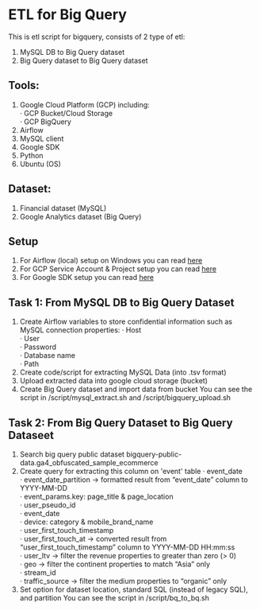 # ETL for Big Query

This is etl script for bigquery, consists of 2 type of etl:
1. MySQL DB to Big Query dataset
2. Big Query dataset to Big Query dataset

## Tools:
1. Google Cloud Platform (GCP) including: <br />
  · GCP Bucket/Cloud Storage <br />
  · GCP BigQuery <br />
2. Airflow
3. MySQL client
4. Google SDK
5. Python
6. Ubuntu (OS)

## Dataset:
1. Financial dataset (MySQL)
2. Google Analytics dataset (Big Query)

## Setup
1. For Airflow (local) setup on Windows you can read [here](https://github.com/iqbalhanif/airflow-etl-local)
2. For GCP Service Account & Project setup you can read [here](https://github.com/iqbalhanif/airflow-etl-gcp)
3. For Google SDK setup you can read [here](https://github.com/iqbalhanif/ge-data-quality)

## Task 1: From MySQL DB to Big Query Dataset
1. Create Airflow variables to store confidential information such as MySQL connection properties:
   · Host <br />
   · User <br />
   · Password <br />
   · Database name <br />
   · Path <br />
2. Create code/script for extracting MySQL Data (into .tsv format)
3. Upload extracted data into google cloud storage (bucket)
4. Create Big Query dataset and import data from bucket
You can see the script in /script/mysql_extract.sh and /script/bigquery_upload.sh

## Task 2: From Big Query Dataset to Big Query Dataseet
1. Search big query public dataset bigquery-public-data.ga4_obfuscated_sample_ecommerce
2. Create query for extracting this column on 'event' table
   · event_date <br />
   · event_date_partition -> formatted result from “event_date” column to YYYY-MM-DD  <br />
   · event_params.key: page_title & page_location <br />
   · user_pseudo_id <br />
   · event_date <br />
   · device: category & mobile_brand_name <br />
   · user_first_touch_timestamp  <br />
   · user_first_touch_at -> converted result from “user_first_touch_timestamp” column to YYYY-MM-DD HH:mm:ss <br />
   · user_ltv -> filter the revenue properties to greater than zero (> 0) <br />
   · geo -> filter the continent properties to match “Asia” only <br />
   · stream_id <br />
   · traffic_source -> filter the medium properties to “organic” only <br />
3. Set option for dataset location, standard SQL (instead of legacy SQL), and partition
You can see the script in /script/bq_to_bq.sh
